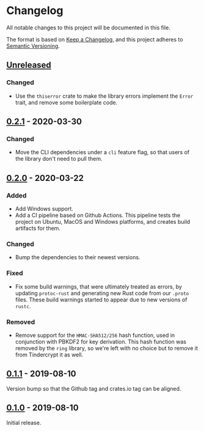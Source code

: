 # Changelog

All notable changes to this project will be documented in this file.

The format is based on [Keep a Changelog], and this project adheres to [Semantic
Versioning].

## [Unreleased]

### Changed

- Use the `thiserror` crate to make the library errors implement the `Error`
  trait, and remove some boilerplate code.

## [0.2.1] - 2020-03-30

### Changed

- Move the CLI dependencies under a `cli` feature flag, so that users of the
  library don't need to pull them.

## [0.2.0] - 2020-03-22

### Added

- Add Windows support.
- Add a CI pipeline based on Github Actions. This pipeline tests the project
  on Ubuntu, MacOS and Windows platforms, and creates build artifacts for them.

### Changed

- Bump the dependencies to their newest versions.

### Fixed

- Fix some build warnings, that were ultimately treated as errors, by
  updating `protoc-rust` and generating new Rust code from our `.proto` files.
  These build warnings started to appear due to new versions of `rustc`.

### Removed

- Remove support for the `HMAC-SHA512/256` hash function, used in conjunction
  with PBKDF2 for key derivation. This hash function was removed by the `ring`
  library, so we're left with no choice but to remove it from Tindercrypt it as
  well.

## [0.1.1] - 2019-08-10

Version bump so that the Github tag and crates.io tag can be aligned.

## [0.1.0] - 2019-08-10

Initial release.

[Keep a Changelog]: https://keepachangelog.com/en/1.0.0/
[Semantic Versioning]: https://semver.org/spec/v2.0.0.html

[Unreleased]: https://github.com/apyrgio/tindercrypt/compare/v0.2.1...HEAD
[0.2.1]: https://github.com/apyrgio/tindercrypt/compare/v0.2.0...v0.2.1
[0.2.0]: https://github.com/apyrgio/tindercrypt/compare/v0.1.1...v0.2.0
[0.1.1]: https://github.com/apyrgio/tindercrypt/compare/v0.1.0...v0.1.1
[0.1.0]: https://github.com/apyrgio/tindercrypt/releases/tag/v0.1.0
